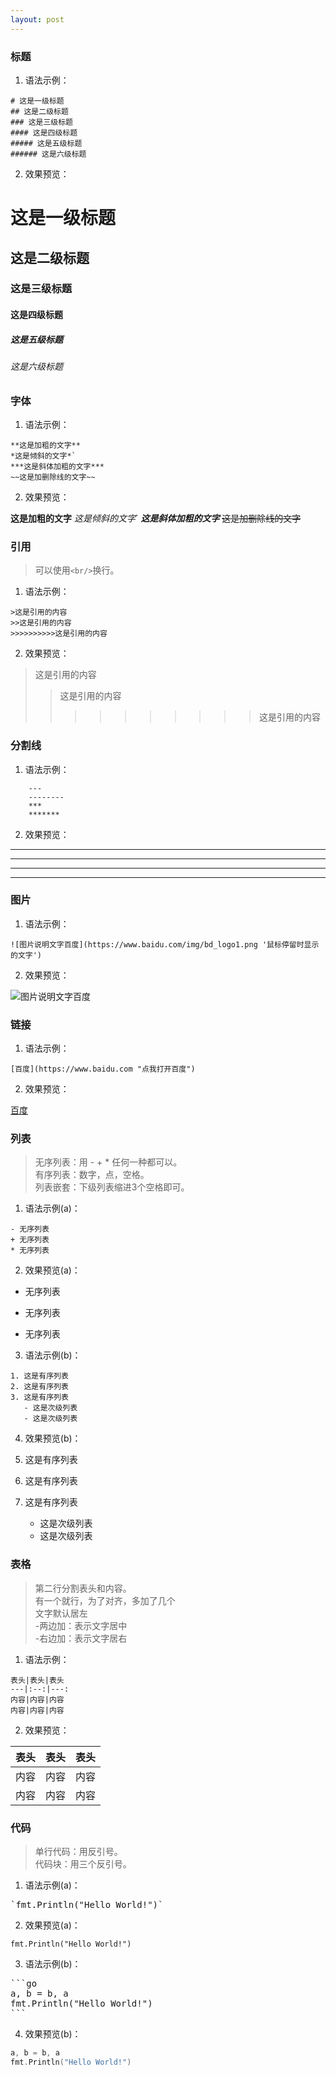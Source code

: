 ```yaml
---
layout: post
---
```


### 标题

1. 语法示例：

```
# 这是一级标题
## 这是二级标题
### 这是三级标题
#### 这是四级标题
##### 这是五级标题
###### 这是六级标题
```

2. 效果预览：

# 这是一级标题
## 这是二级标题
### 这是三级标题
#### 这是四级标题
##### 这是五级标题
###### 这是六级标题



### 字体

1. 语法示例：

```
**这是加粗的文字**
*这是倾斜的文字*`
***这是斜体加粗的文字***
~~这是加删除线的文字~~
```

2. 效果预览：

**这是加粗的文字**
*这是倾斜的文字*`
***这是斜体加粗的文字***
~~这是加删除线的文字~~



### 引用

> 可以使用`<br/>`换行。

1. 语法示例：

```
>这是引用的内容
>>这是引用的内容
>>>>>>>>>>这是引用的内容
```

2. 效果预览：

>这是引用的内容
>>这是引用的内容
>>>>>>>>>>这是引用的内容



### 分割线

1. 语法示例：

```
    ---
    --------
    ***
    *******
```

2. 效果预览：

---
--------
***
*******



### 图片

1. 语法示例：

```
![图片说明文字百度](https://www.baidu.com/img/bd_logo1.png '鼠标停留时显示的文字')
```

2. 效果预览：

![图片说明文字百度](https://www.baidu.com/img/bd_logo.png '鼠标停留时显示的文字')



### 链接

1. 语法示例：

```
[百度](https://www.baidu.com "点我打开百度")
```

2. 效果预览：

[百度](https://www.baidu.com "点我打开百度")


### 列表

> 无序列表：用 - + * 任何一种都可以。<br/>
> 有序列表：数字，点，空格。<br/>
> 列表嵌套：下级列表缩进3个空格即可。

1. 语法示例(a)：

```
- 无序列表
+ 无序列表
* 无序列表
```

2. 效果预览(a)：

- 无序列表
+ 无序列表
* 无序列表

3. 语法示例(b)：

```
1. 这是有序列表
2. 这是有序列表
3. 这是有序列表
   - 这是次级列表
   - 这是次级列表
```

4. 效果预览(b)：

1. 这是有序列表
2. 这是有序列表
3. 这是有序列表
   - 这是次级列表
   - 这是次级列表


### 表格

> 第二行分割表头和内容。<br/>
> 有一个就行，为了对齐，多加了几个<br/>
> 文字默认居左<br/>
> -两边加：表示文字居中<br/>
> -右边加：表示文字居右

1. 语法示例：

```
表头|表头|表头
---|:--:|---:
内容|内容|内容
内容|内容|内容
```

2. 效果预览：

表头|表头|表头
---|:--:|---:
内容|内容|内容
内容|内容|内容



### 代码

> 单行代码：用反引号。<br/>
> 代码块：用三个反引号。

1. 语法示例(a)：

<pre>
`fmt.Println("Hello World!")`
</pre>

2. 效果预览(a)：

`fmt.Println("Hello World!")`

3. 语法示例(b)：

<pre>
```go
a, b = b, a
fmt.Println("Hello World!")
```
</pre>


4. 效果预览(b)：

```go
a, b = b, a
fmt.Println("Hello World!")
```


